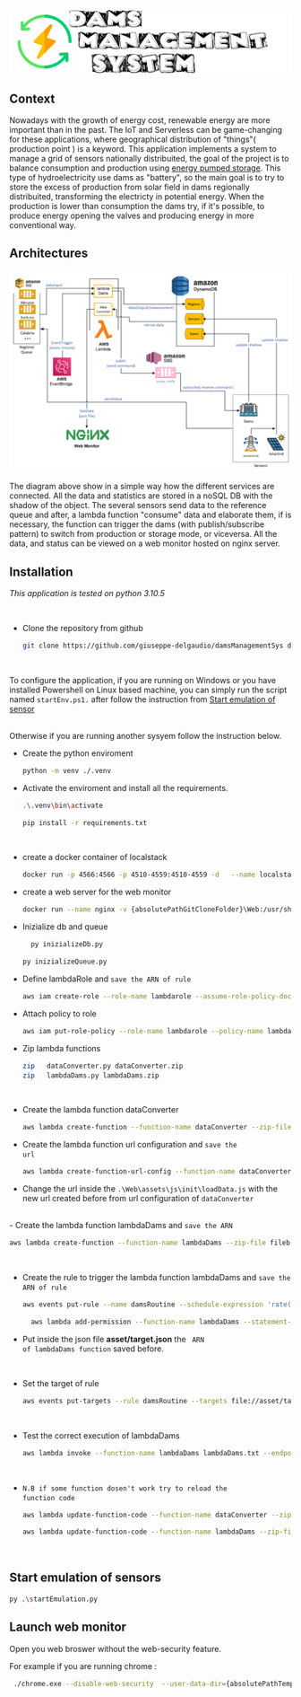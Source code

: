 ![Dams Management System Logo](./Web/images/logoWB.png)

## Context

Nowadays with the growth of energy cost, renewable energy are more important than in the past. The IoT and Serverless can be game-changing for these applications, where geographical distribution of "things"( production point ) is a keyword.
This application implements a system to manage a grid of sensors nationally distribuited, the goal of the project is to balance consumption and production using [energy pumped storage](https://en.wikipedia.org/wiki/Pumped-storage_hydroelectricity). This type of hydroelectricity use dams as "battery", so the main goal is to try to store the excess of production from solar field in dams regionally distribuited, transforming the electricty in potential energy. When the production is lower than consumption the dams try, if it's possible, to produce energy opening the valves and producing energy in more conventional way.

## Architectures
![Architecture images](./Web/images/ServerlessArch.png)

The diagram above show in a simple way how the different services are connected.
All the data and statistics are stored in a noSQL DB with the shadow of the object. The several sensors send data to the reference queue and after, a lambda function "consume" data and elaborate them, if is necessary, the function can trigger the dams (with publish/subscribe pattern) to switch from production or storage mode, or viceversa. All the data, and status can be viewed on a web monitor hosted on nginx server.

## Installation

<i>This application is tested on python 3.10.5</i>

<br>

- Clone the repository from github
  
  ```bash
  git clone https://github.com/giuseppe-delgaudio/damsManagementSys damsSys
  ```

<br>

To configure the application, if you are running on Windows or you have installed Powershell on Linux based machine, you can simply run the script named <code>startEnv.ps1.</code> after follow the instruction from [Start emulation of sensor ](#start-emulation-of-sensors)

<br>
Otherwise if you are running another sysyem follow the instruction below.


- Create the python enviroment
  
  ```bash 
  python -m venv ./.venv 
  ```

- Activate the enviroment and install all the requirements.

  ```bash
  .\.venv\bin\activate
  ```


  ```bash
  pip install -r requirements.txt
  ```
<br>


- create a docker container of localstack 
  ```bash
  docker run -p 4566:4566 -p 4510-4559:4510-4559 -d   --name localstack localstack/localstack
  ```
- create a web server for the web monitor 
  ```bash
  docker run --name nginx -v {absolutePathGitCloneFolder}\Web:/usr/share/nginx/html:ro -d -p 8080:80 nginx:stable-alpine
  ```
- Inizialize db and queue
  
  ```bash
    py inizializeDb.py
  ```

  ```bash
  py inizializeQueue.py
  ```

- Define lambdaRole and <code>save the ARN of rule</code>
  ```bash
  aws iam create-role --role-name lambdarole --assume-role-policy-document file://policy/role_policy.json --query 'Role.Arn' --endpoint-url=http://localhost:4566
  ```
- Attach policy to role
  ```bash
  aws iam put-role-policy --role-name lambdarole --policy-name lambdapolicy --policy-document file://policy/policy.json --endpoint-url=http://localhost:4566

  ```
- Zip lambda functions
  ```bash
  zip   dataConverter.py dataConverter.zip
  zip   lambdaDams.py lambdaDams.zip
  ```
  <br>
- Create the lambda function dataConverter
  ```bash
  aws lambda create-function --function-name dataConverter --zip-file fileb://dataConverter.zip --handler dataConverter.lambda_handler --runtime python3.6 --role {insertTheLambdaRoleARN} --endpoint-url=http://localhost:4566
  ```
- Create the lambda function url configuration and <code>save the url</code>
  ```bash
  aws lambda create-function-url-config --function-name dataConverter --auth-type NONE --cors AllowCredentials=true,AllowMethods=*,AllowOrigins=*,AllowHeaders=*,MaxAge=600,ExposeHeaders=* --endpoint-url=http://localhost:4566
  ``` 
- Change the url inside the <code>.\Web\assets\js\init\loadData.js</code> with the new url created before from url configuration of <code>dataConverter</code>
<br>
- Create the lambda function lambdaDams and <code>save the ARN</code>

  ```bash
  aws lambda create-function --function-name lambdaDams --zip-file fileb://lambdaDams.zip --handler lambdaDams.lambda_handler --runtime python3.6 --role {insertTheLambdaRoleARN} --endpoint-url=http://localhost:4566
  ``` 
<br>

- Create the rule to trigger the lambda function lambdaDams and <code>save the ARN of rule</code>
  
  ```bash
  aws events put-rule --name damsRoutine --schedule-expression 'rate(1 minutes)' --endpoint-url=http://localhost:4566
  ```

  ```bash
    aws lambda add-permission --function-name lambdaDams --statement-id actionRoutine --action 'lambda:InvokeFunction' --principal events.amazonaws.com --source-arn {insertTheARNofRule} --endpoint-url=http://localhost:4566
  ```

- Put inside the json file <b>asset/target.json</b> the <code> ARN of lambdaDams function</code> saved before.

<br>

- Set the target of rule 

  ```bash
  aws events put-targets --rule damsRoutine --targets file://asset/target.json  --endpoint-url=http://localhost:4566
  ```
<br>

- Test the correct execution of lambdaDams  

  ```bash
  aws lambda invoke --function-name lambdaDams lambdaDams.txt --endpoint-url http://localhost:4566
  ```

<br>

- <code>N.B if some function dosen't work try to reload the function code</code>

  ```bash
  aws lambda update-function-code --function-name dataConverter --zip-file fileb://dataConverter.zip --endpoint-url=http://localhost:4566
  ```

  ```bash
  aws lambda update-function-code --function-name lambdaDams --zip-file fileb://lambdaDams.zip --endpoint-url=http://localhost:4566
  ```
<br>

## Start emulation of sensors 
 

```bash
py .\startEmulation.py
```

## Launch web monitor

Open you web broswer without the web-security feature.

For example if you are running chrome : 
```bash
 ./chrome.exe --disable-web-security  --user-data-dir={absolutePathTemp} "http://localhost:8080/"
```


